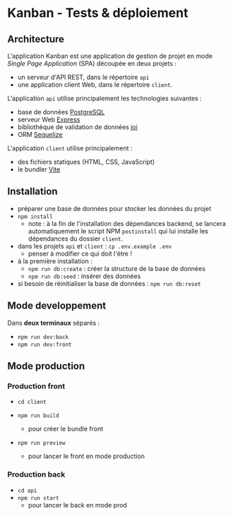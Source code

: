 # Kanban - Tests & déploiement

## Architecture

L'application Kanban est une application de gestion de projet en mode *Single Page Application* (SPA) découpée en deux projets :

- un serveur d'API REST, dans le répertoire `api`
- une application client Web, dans le répertoire `client`.

L'application `api` utilise principalement les technologies suivantes :

- base de données [PostgreSQL](https://www.postgresql.org/)
- serveur Web [Express](http://expressjs.com/)
- bibliothèque de validation de données [joi](https://joi.dev/)
- ORM [Sequelize](https://sequelize.org/)

L'application `client` utilise principalement :

- des fichiers statiques (HTML, CSS, JavaScript)
- le bundler [Vite](https://vitejs.dev/)

## Installation

- préparer une base de données pour stocker les données du projet
- `npm install`
  - note : à la fin de l'installation des dépendances backend, se lancera automatiquement le script NPM `postinstall` qui lui installe les dépendances du dossier `client`.
- dans les projets `api` et `client` : `cp .env.example .env`
  - penser à modifier ce qui doit l'être !
- à la première installation :
  - `npm run db:create` : créer la structure de la base de données
  - `npm run db:seed` : insérer des données
- si besoin de réinitialiser la base de données : `npm run db:reset`

## Mode developpement

Dans **deux terminaux** séparés :

- `npm run dev:back`
- `npm run dev:front`

## Mode production

### Production front

- `cd client`
- `npm run build`
  - pour créer le bundle front

- `npm run preview`
  - pour lancer le front en mode production

### Production back

- `cd api`
- `npm run start`
  - pour lancer le back en mode prod
